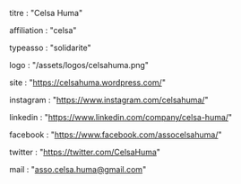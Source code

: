 titre : "Celsa Huma"

affiliation : "celsa"

typeasso : "solidarite"

logo : "/assets/logos/celsahuma.png"

site : "https://celsahuma.wordpress.com/"

instagram : "https://www.instagram.com/celsahuma/"

linkedin : "https://www.linkedin.com/company/celsa-huma/"

facebook : "https://www.facebook.com/assocelsahuma/"

twitter : "https://twitter.com/CelsaHuma"

mail : "asso.celsa.huma@gmail.com"